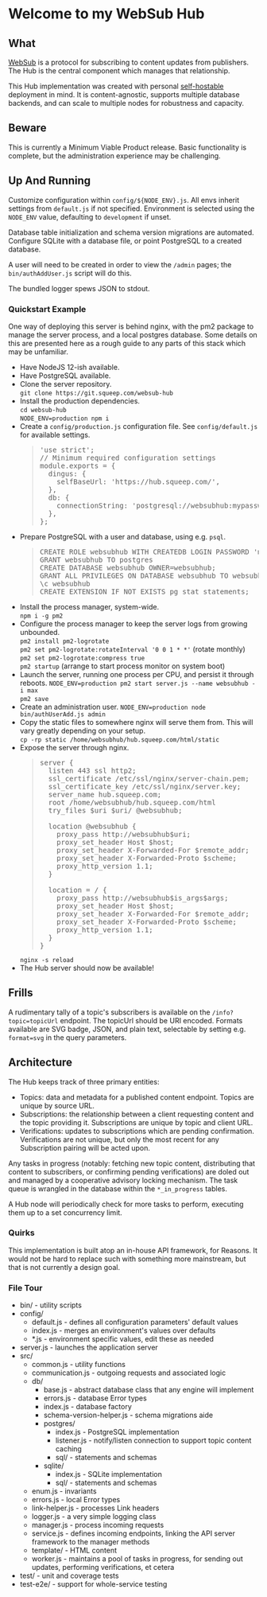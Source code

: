 # Welcome to my WebSub Hub

## What

[WebSub](https://www.w3.org/TR/websub/) is a protocol for subscribing to content updates from publishers.  The Hub is the central component which manages that relationship.

This Hub implementation was created with personal [self-hostable](https://indieweb.org/WebSub) deployment in mind.  It is content-agnostic, supports multiple database backends, and can scale to multiple nodes for robustness and capacity.

## Beware

This is currently a Minimum Viable Product release.  Basic functionality is complete, but the administration experience may be challenging.

## Up And Running

Customize configuration within `config/${NODE_ENV}.js`.  All envs inherit settings from `default.js` if not specified.  Environment is selected using the `NODE_ENV` value, defaulting to `development` if unset.

Database table initialization and schema version migrations are automated.  Configure SQLite with a database file, or point PostgreSQL to a created database.

A user will need to be created in order to view the `/admin` pages; the `bin/authAddUser.js` script will do this.

The bundled logger spews JSON to stdout.

### Quickstart Example

One way of deploying this server is behind nginx, with the pm2 package to manage the server process, and a local postgres database.  Some details on this are presented here as a rough guide to any parts of this stack which may be unfamiliar.

- Have NodeJS 12-ish available.
- Have PostgreSQL available.
- Clone the server repository.  
  ```git clone https://git.squeep.com/websub-hub```  
- Install the production dependencies.  
  ```cd websub-hub```  
  ```NODE_ENV=production npm i```  
- Create a ```config/production.js``` configuration file.  See ```config/default.js``` for available settings.  
  > <pre>
  > 'use strict';
  > // Minimum required configuration settings
  > module.exports = {
  >   dingus: {
  >     selfBaseUrl: 'https://hub.squeep.com/',
  >   },
  >   db: {
  >     connectionString: 'postgresql://websubhub:mypassword@localhost/websubhub',
  >   },
  > };
  > </pre>
- Prepare PostgreSQL with a user and database, using e.g. ```psql```.  
  > <pre>
  > CREATE ROLE websubhub WITH CREATEDB LOGIN PASSWORD 'mypassword';
  > GRANT websubhub TO postgres
  > CREATE DATABASE websubhub OWNER=websubhub;
  > GRANT ALL PRIVILEGES ON DATABASE websubhub TO websubhub;
  > \c websubhub
  > CREATE EXTENSION IF NOT EXISTS pg_stat_statements;
  > </pre>
- Install the process manager, system-wide.  
  ```npm i -g pm2```
- Configure the process manager to keep the server logs from growing unbounded.  
  ```pm2 install pm2-logrotate```  
  ```pm2 set pm2-logrotate:rotateInterval '0 0 1 * *'``` (rotate monthly)  
  ```pm2 set pm2-logrotate:compress true```  
  ```pm2 startup``` (arrange to start process monitor on system boot)  
- Launch the server, running one process per CPU, and persist it through reboots.
  ```NODE_ENV=production pm2 start server.js --name websubhub -i max```  
  ```pm2 save```
- Create an administration user.
  ```NODE_ENV=production node bin/authUserAdd.js admin```
- Copy the static files to somewhere nginx will serve them from.  This will vary greatly depending on your setup.  
  ```cp -rp static /home/websubhub/hub.squeep.com/html/static```
- Expose the server through nginx.  
  > <pre>
  > server {
  >   listen 443 ssl http2;
  >   ssl_certificate /etc/ssl/nginx/server-chain.pem;
  >   ssl_certificate_key /etc/ssl/nginx/server.key;
  >   server_name hub.squeep.com;
  >   root /home/websubhub/hub.squeep.com/html
  >   try_files $uri $uri/ @websubhub;
  > 
  >   location @websubhub {
  >     proxy_pass http://websubhub$uri;
  >     proxy_set_header Host $host;
  >     proxy_set_header X-Forwarded-For $remote_addr;
  >     proxy_set_header X-Forwarded-Proto $scheme;
  >     proxy_http_version 1.1;
  >   }
  > 
  >   location = / {
  >     proxy_pass http://websubhub$is_args$args;
  >     proxy_set_header Host $host;
  >     proxy_set_header X-Forwarded-For $remote_addr;
  >     proxy_set_header X-Forwarded-Proto $scheme;
  >     proxy_http_version 1.1;
  >   }
  > }
  > </pre>
  ```nginx -s reload```
- The Hub server should now be available!

## Frills

A rudimentary tally of a topic's subscribers is available on the `/info?topic=topicUrl` endpoint.  The topicUrl should be URI encoded.  Formats available are SVG badge, JSON, and plain text, selectable by setting e.g. `format=svg` in the query parameters.

## Architecture

The Hub keeps track of three primary entities:

- Topics: data and metadata for a published content endpoint.  Topics are unique by source URL.
- Subscriptions: the relationship between a client requesting content and the topic providing it.  Subscriptions are unique by topic and client URL.
- Verifications: updates to subscriptions which are pending confirmation.  Verifications are not unique, but only the most recent for any Subscription pairing will be acted upon.

Any tasks in progress (notably: fetching new topic content, distributing that content to subscribers, or confirming pending verifications) are doled out and managed by a cooperative advisory locking mechanism.  The task queue is wrangled in the database within the `*_in_progress` tables.

A Hub node will periodically check for more tasks to perform, executing them up to a set concurrency limit.

### Quirks

This implementation is built atop an in-house API framework, for Reasons.  It would not be hard to replace such with something more mainstream, but that is not currently a design goal.

### File Tour

- bin/ - utility scripts
- config/
  - default.js - defines all configuration parameters' default values
  - index.js - merges an environment's values over defaults
  - *.js - environment specific values, edit these as needed
- server.js - launches the application server
- src/
  - common.js - utility functions
  - communication.js - outgoing requests and associated logic
  - db/
    - base.js - abstract database class that any engine will implement
    - errors.js - database Error types
    - index.js - database factory
    - schema-version-helper.js - schema migrations aide
    - postgres/
      - index.js - PostgreSQL implementation
      - listener.js - notify/listen connection to support topic content caching
      - sql/ - statements and schemas
    - sqlite/
      - index.js - SQLite implementation
      - sql/ - statements and schemas
  - enum.js - invariants
  - errors.js - local Error types
  - link-helper.js - processes Link headers
  - logger.js - a very simple logging class
  - manager.js - process incoming requests
  - service.js - defines incoming endpoints, linking the API server framework to the manager methods
  - template/ - HTML content
  - worker.js - maintains a pool of tasks in progress, for sending out updates, performing verifications, et cetera
- test/ - unit and coverage tests
- test-e2e/ - support for whole-service testing
